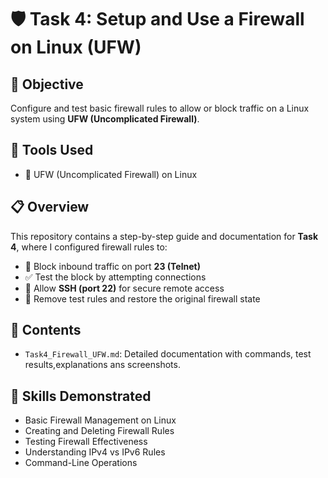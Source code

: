 # 🛡️ Task 4: Setup and Use a Firewall on Linux (UFW)

## 🎯 Objective
Configure and test basic firewall rules to allow or block traffic on a Linux system using **UFW (Uncomplicated Firewall)**.

## 🧰 Tools Used
- 🔧 UFW (Uncomplicated Firewall) on Linux

## 📋 Overview
This repository contains a step-by-step guide and documentation for **Task 4**, where I configured firewall rules to:

- 🚫 Block inbound traffic on port **23 (Telnet)**
- ✅ Test the block by attempting connections
- 🔐 Allow **SSH (port 22)** for secure remote access
- 🔄 Remove test rules and restore the original firewall state

## 📁 Contents

- `Task4_Firewall_UFW.md`: Detailed documentation with commands, test results,explanations ans screenshots.

## 🧠 Skills Demonstrated
- Basic Firewall Management on Linux
- Creating and Deleting Firewall Rules
- Testing Firewall Effectiveness
- Understanding IPv4 vs IPv6 Rules
- Command-Line Operations
